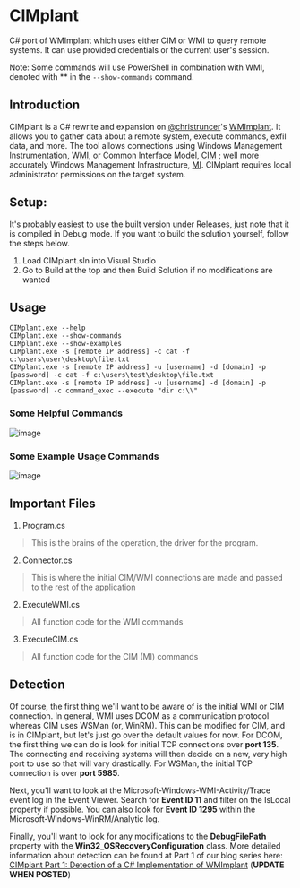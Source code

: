 # CIMplant

C# port of WMImplant which uses either CIM or WMI to query remote systems. It can use provided credentials or the current user's session.

Note: Some commands will use PowerShell in combination with WMI, denoted with ** in the `--show-commands` command.

## Introduction

CIMplant is a C# rewrite and expansion on [@christruncer](https://twitter.com/christruncer)'s [WMImplant](https://github.com/FortyNorthSecurity/WMImplant). It allows you to gather data about a remote system, execute commands, exfil data, and more. The tool allows connections using Windows Management Instrumentation, [WMI](https://docs.microsoft.com/en-us/windows/win32/wmisdk/about-wmi), or Common Interface Model, [CIM](https://www.dmtf.org/standards/cim) ; well more accurately Windows Management Infrastructure, [MI](https://docs.microsoft.com/en-us/previous-versions/windows/desktop/wmi_v2/windows-management-infrastructure). CIMplant requires local administrator permissions on the target system.

## Setup:

It's probably easiest to use the built version under Releases, just note that it is compiled in Debug mode. If you want to build the solution yourself, follow the steps below.

1. Load CIMplant.sln into Visual Studio
2. Go to Build at the top and then Build Solution if no modifications are wanted

## Usage

```
CIMplant.exe --help
CIMplant.exe --show-commands
CIMplant.exe --show-examples
CIMplant.exe -s [remote IP address] -c cat -f c:\users\user\desktop\file.txt
CIMplant.exe -s [remote IP address] -u [username] -d [domain] -p [password] -c cat -f c:\users\test\desktop\file.txt
CIMplant.exe -s [remote IP address] -u [username] -d [domain] -p [password] -c command_exec --execute "dir c:\\"
```
### Some Helpful Commands

![image](https://github.com/FortyNorthSecurity/CIMplant/raw/main/Extras/CIMplant-Help.gif)

### Some Example Usage Commands

![image](https://github.com/FortyNorthSecurity/CIMplant/raw/main/Extras/CIMplant-Usage.gif)

## Important Files

1. Program.cs
> This is the brains of the operation, the driver for the program.

2. Connector.cs
> This is where the initial CIM/WMI connections are made and passed to the rest of the application

2. ExecuteWMI.cs
> All function code for the WMI commands

3. ExecuteCIM.cs
> All function code for the CIM (MI) commands

## Detection

Of course, the first thing we'll want to be aware of is the initial WMI or CIM connection. In general, WMI uses DCOM as a communication protocol whereas CIM uses WSMan (or, WinRM). This can be modified for CIM, and is in CIMplant, but let's just go over the default values for now. For DCOM, the first thing we can do is look for initial TCP connections over **port 135**. The connecting and receiving systems will then decide on a new, very high port to use so that will vary drastically. For WSMan, the initial TCP connection is over **port 5985**.

Next, you'll want to look at the Microsoft-Windows-WMI-Activity/Trace event log in the Event Viewer. Search for **Event ID 11** and filter on the IsLocal property if possible. You can also look for **Event ID 1295** within the Microsoft-Windows-WinRM/Analytic log.

Finally, you'll want to look for any modifications to the **DebugFilePath** property with the **Win32_OSRecoveryConfiguration** class. More detailed information about detection can be found at Part 1 of our blog series here: [CIMplant Part 1: Detection of a C# Implementation of WMImplant](https://fortynorthsecurity.com/blog/) (**UPDATE WHEN POSTED**)
